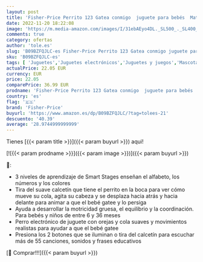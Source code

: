 ```yaml
---
layout: post
title: 'Fisher-Price Perrito 123 Gatea conmigo  juguete para bebés  Mattel HGY57 '
date: 2022-11-20 18:22:08
image: 'https://m.media-amazon.com/images/I/31ebAEyo4DL._SL500_._SL400_.jpg'
comments: true
category: ofertas
author: 'tole.es'
slug: 'B09BZFQJLC-es Fisher-Price Perrito 123 Gatea conmigo juguete para bebés...'
sku: 'B09BZFQJLC-es'
tags: [ 'Juguetes','Juguetes electrónicos','Juguetes y juegos','Mascotas electrónicas','bebés','fisher-price','🇪🇸', ]
actualPrice: 22.05 EUR
currency: EUR
price: 22.05
comparePrice: 36.99 EUR
prodname: 'Fisher-Price Perrito 123 Gatea conmigo  juguete para bebés  Mattel HGY57 '
country: 'es'
flag: '🇪🇸'
brand: 'Fisher-Price'
buyurl: 'https://www.amazon.es/dp/B09BZFQJLC/?tag=tolees-21'
descuento: '40.39'
average: '28.9744999999999'
---
```


Tienes [{{< param title >}}]({{< param buyurl >}}) aqui!

[![{{< param prodname >}}]({{< param image >}})]({{< param buyurl >}})

🔎:

- 3 niveles de aprendizaje de Smart Stages enseñan el alfabeto, los números y los colores
- Tira del suave calcetín que tiene el perrito en la boca para ver cómo mueve su cola, agita su cabeza y se desplaza hacia atrás y hacia delante para animar a que el bebé gatee y lo persiga
- Ayuda a desarrollar la motricidad gruesa, el equilibrio y la coordinación. Para bebés y niños de entre 6 y 36 meses
- Perro electrónico de juguete con orejas y cola suaves y movimientos realistas para ayudar a que el bebé gatee
- Presiona los 2 botones que se iluminan o tira del calcetín para escuchar más de 55 canciones, sonidos y frases educativos

[🛒 Comprar!!!]({{< param buyurl >}})
